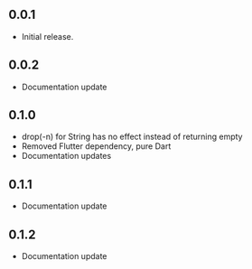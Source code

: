 ## 0.0.1

* Initial release.

## 0.0.2

* Documentation update

## 0.1.0

* drop(-n) for String has no effect instead of returning empty
* Removed Flutter dependency, pure Dart
* Documentation updates

## 0.1.1

* Documentation update

## 0.1.2

* Documentation update
